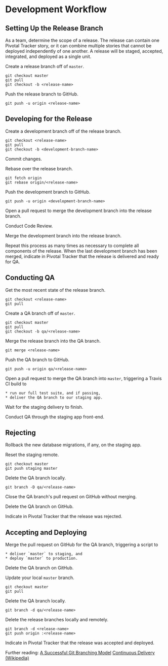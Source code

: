 Development Workflow
====================

Setting Up the Release Branch
-----------------------------

As a team, determine the scope of a release. The release can contain one
Pivotal Tracker story, or it can combine multiple stories that cannot be
deployed independently of one another. A release will be staged, accepted,
integrated, and deployed as a single unit.

Create a release branch off of `master`.

    git checkout master
    git pull
    git checkout -b <release-name>

Push the release branch to GitHub.

    git push -u origin <release-name>

Developing for the Release
--------------------------

Create a development branch off of the release branch.

    git checkout <release-name>
    git pull
    git checkout -b <development-branch-name>

Commit changes.

Rebase over the release branch.

    git fetch origin
    git rebase origin/<release-name>

Push the development branch to GitHub.

    git push -u origin <development-branch-name>

Open a pull request to merge the development branch into the release branch.

Conduct Code Review.

Merge the development branch into the release branch.

Repeat this process as many times as necessary to complete all
components of the release. When the last development branch has been
merged, indicate in Pivotal Tracker that the release is delivered and
ready for QA.

Conducting QA
-------------

Get the most recent state of the release branch.

    git checkout <release-name>
    git pull

Create a QA branch off of `master`.

    git checkout master
    git pull
    git checkout -b qa/<release-name>

Merge the release branch into the QA branch.

    git merge <release-name>

Push the QA branch to GitHub.

    git push -u origin qa/<release-name>

Open a pull request to merge the QA branch into `master`,
triggering a Travis CI build to

    * run our full test suite, and if passing,
    * deliver the QA branch to our staging app.

Wait for the staging delivery to finish.

Conduct QA through the staging app front-end.

Rejecting
---------

Rollback the new database migrations, if any, on the staging app.

Reset the staging remote.

    git checkout master
    git push staging master

Delete the QA branch locally.

    git branch -D qa/<release-name>

Close the QA branch's pull request on GitHub without merging.

Delete the QA branch on GitHub.

Indicate in Pivotal Tracker that the release was rejected.

Accepting and Deploying
-----------------------

Merge the pull request on GitHub for the QA branch, triggering
a script to

    * deliver `master` to staging, and
    * deploy `master` to production.

Delete the QA branch on GitHub.

Update your local `master` branch.

    git checkout master
    git pull

Delete the QA branch locally.

    git branch -d qa/<release-name>

Delete the release branches locally and remotely.

    git branch -d <release-name>
    git push origin :<release-name>

Indicate in Pivotal Tracker that the release was accepted and deployed.

Further reading:
[A Successful Git Branching Model](http://nvie.com/posts/a-successful-git-branching-model/)
[Continuous Delivery (Wikipedia)](https://en.wikipedia.org/wiki/Continuous_delivery)
